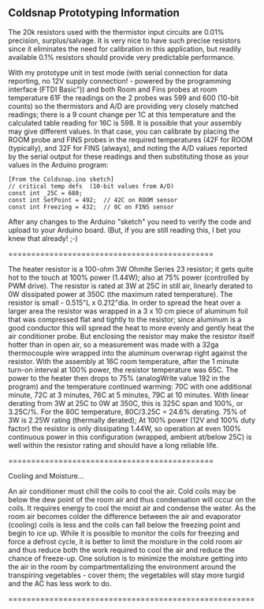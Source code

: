 ## Coldsnap Prototyping Information

The 20k resistors used with the thermistor input circuits are 0.01% precision, surplus/salvage. It is very nice to have such precise resistors since it eliminates the need for calibration in this application, but readily available 0.1% resistors should provide very predictable performance.

With my prototype unit in test mode (with serial connection for data reporting, no 12V supply connection! - powered by the programming interface (FTDI Basic")) and both Room and Fins probes at room temperature 61F the readings on the 2 probes was 599 and 600 (10-bit counts) so the thermistors and A/D are providing very closely matched readings; there is a 9 count change per 1C at this temperature and the calculated table reading for 16C is 598. It is possible that your assembly may give different values. In that case, you can calibrate by placing the ROOM probe and FINS probes in the required temperatures (42F for ROOM (typically), and 32F for FINS (always), and noting the A/D values reported by the serial output for these readings and then substituting those as your values in the Arduino program:

```
[From the Coldsnap.ino sketch]
// critical temp defs  (10-bit values from A/D)
const int _25C = 680;
const int SetPoint = 492;  // 42C on ROOM sensor
const int Freezing = 432;  // 0C on FINS sensor
```

After any changes to the Arduino "sketch" you need to verify the code and upload to your Arduino board. (But, if you are still reading this, I bet you knew that already! ;-)

=============================================

The heater resistor is a 100-ohm 3W Ohmite Series 23 resistor; it gets quite hot to the touch at 100% power (1.44W); also at 75% power (controlled by PWM drive). The resistor is rated at 3W at 25C in still air, linearly derated to 0W dissipated power at 350C (the maximum rated temperature). The resistor is small - 0.515"L x 0.212"dia. In order to spread the heat over a larger area the resistor was wrapped in a 3 x 10 cm piece of aluminum foil that was compressed flat and tightly to the resistor; since aluminum is a good conductor this will spread the heat to more evenly and gently heat the air conditioner probe. But enclosing the resistor may make the resistor itself hotter than in open air, so a measurement was made with a 32ga thermocouple wire wrapped into the aluminum overwrap right against the resistor. With the assembly at 16C room temperature, after the 1 minute turn-on interval at 100% power, the resistor temperature was 65C. The power to the heater then drops to 75% (analogWrite value 192 in the program) and the temperature continued warming: 70C with one additional minute, 72C at 3 minutes, 76C at 5 minutes, 79C at 10 minutes. With linear derating from 3W at 25C to 0W at 350C, this is 325C span and 100%, or 3.25C/%. For the 80C temperature, 80C/3.25C = 24.6% derating. 75% of 3W is 2.25W rating (thermally derated); At 100% power (12V and 100% duty factor) the resistor is only dissipating 1.44W, so operation at even 100% continuous power in this configuration (wrapped, ambient at/below 25C) is well within the resistor rating and should have a long reliable life.

=============================================

Cooling and Moisture...

An air conditioner must chill the coils to cool the air. Cold coils may be below the dew point of the room air and thus condensation will occur on the coils. It requires energy to cool the moist air and condense the water. As the room air becomes colder the difference between the air and evaporator (cooling) coils is less and the coils can fall below the freezing point and begin to ice up. While it is possible to monitor the coils for freezing and force a defrost cycle, it is better to limit the moisture in the cold room air and thus reduce both the work required to cool the air and reduce the chance of freeze-up. One solution is to minimize the moisture getting into the air in the room by compartmentalizing the environment around the transpiring vegetables - cover them; the vegetables will stay more turgid and the AC has less work to do.

======================================================